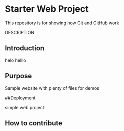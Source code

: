 # Starter Web Project

This repository is for showing how Git and GitHub work

DESCRIPTION

## Introduction

helo helllo 

## Purpose

Sample website with plenty of files for demos

##Deployment

simple web project

## How to contribute
